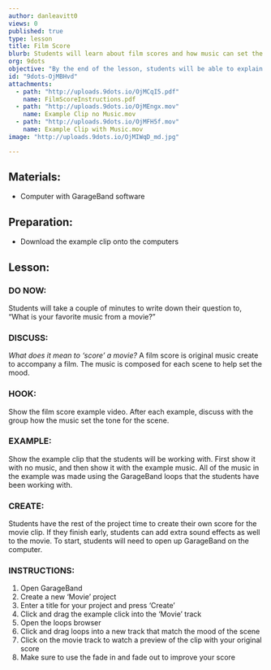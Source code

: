 ```yaml
---
author: danleavitt0
views: 0
published: true
type: lesson
title: Film Score
blurb: Students will learn about film scores and how music can set the tone for a scene.
org: 9dots
objective: "By the end of the lesson, students will be able to explain what a film score is, and use GarageBand to create a score for an example clip."
id: "9dots-OjMBHvd"
attachments: 
  - path: "http://uploads.9dots.io/OjMCqI5.pdf"
    name: FilmScoreInstructions.pdf
  - path: "http://uploads.9dots.io/OjMEngx.mov"
    name: Example Clip no Music.mov
  - path: "http://uploads.9dots.io/OjMFH5f.mov"
    name: Example Clip with Music.mov
image: "http://uploads.9dots.io/OjMIWqD_md.jpg"

---
```


## Materials:

- Computer with GarageBand software

## Preparation:

- Download the example clip onto the computers

## Lesson:

### DO NOW:
Students will take a couple of minutes to write down their question to, “What is your favorite music from a movie?”

### DISCUSS:
_What does it mean to ‘score’ a movie?_
A film score is original music create to accompany a film. The music is composed for each scene to help set the mood.

### HOOK:
Show the film score example video. After each example, discuss with the group how the music set the tone for the scene. 

### EXAMPLE:
Show the example clip that the students will be working with. First show it with no music, and then show it with the example music. All of the music in the example was made using the GarageBand loops that the students have been working with.

### CREATE:
Students have the rest of the project time to create their own score for the movie clip. If they finish early, students can add extra sound effects as well to the movie. To start, students will need to open up GarageBand on the computer. 

### INSTRUCTIONS:

1. Open GarageBand
2. Create a new ‘Movie’ project
3. Enter a title for your project and press ‘Create’
4. Click and drag the example click into the ‘Movie’ track
5. Open the loops browser
6. Click and drag loops into a new track that match the mood of the scene
7. Click on the movie track to watch a preview of the clip with your original score
8. Make sure to use the fade in and fade out to improve your score

